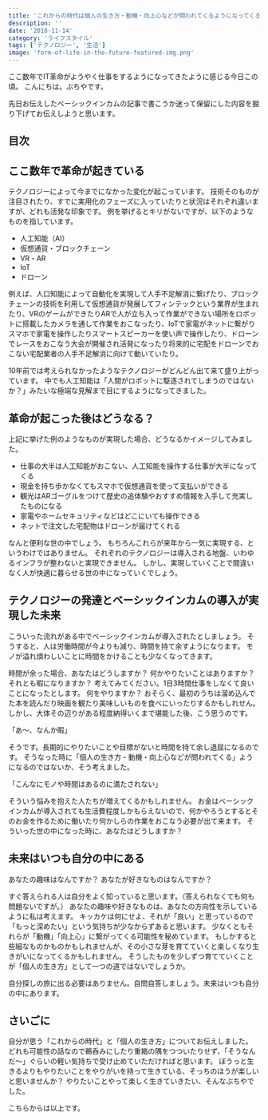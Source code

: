 ```yaml
---
title: 'これからの時代は個人の生き方・動機・向上心などが問われてくるようになってくるかもしれない。'
description: ''
date: '2018-11-14'
category: 'ライフスタイル'
tags: ['テクノロジー', '生活']
image: 'form-of-life-in-the-future-featured-img.png'
---
```


ここ数年でIT革命がようやく仕事をするようになってきたように感じる今日この頃。
こんにちは。ぶちやです。

先日お伝えしたベーシックインカムの記事で書こうか迷って保留にした内容を掘り下げてお伝えしようと思います。

## 目次

## ここ数年で革命が起きている

テクノロジーによって今までになかった変化が起こっています。
技術そのものが注目されたり、すでに実用化のフェーズに入っていたりと状況はそれぞれ違いますが、どれも活発な印象です。
例を挙げるとキリがないですが、以下のようなものを指しています。

* 人工知能（AI）
* 仮想通貨・ブロックチェーン
* VR・AR
* IoT
* ドローン

例えば、人口知能によって自動化を実現して人手不足解消に繋げたり、ブロックチェーンの技術を利用して仮想通貨が発展してフィンテックという業界が生まれたり、VRのゲームができたりARで人が立ち入って作業ができない場所をロボットに搭載したカメラを通して作業をおこなったり、IoTで家電がネットに繋がりスマホで家電を操作したりスマートスピーカーを使い声で操作したり、ドローンでレースをおこなう大会が開催され活発になったり将来的に宅配をドローンでおこない宅配業者の人手不足解消に向けて動いていたり。

10年前では考えられなかったようなテクノロジーがどんどん出て来て盛り上がっています。
中でも人工知能は「人間がロボットに駆逐されてしまうのではないか？」みたいな極端な見解まで目にするようになってきました。

## 革命が起こった後はどうなる？

上記に挙げた例のようなものが実現した場合、どうなるかイメージしてみました。

* 仕事の大半は人工知能がおこない、人工知能を操作する仕事が大半になってくる
* 現金を持ち歩かなくてもスマホで仮想通貨を使って支払いができる
* 観光はARゴーグルをつけて歴史の追体験やおすすめ情報を入手して充実したものになる
* 家電やホームセキュリティなどはどこにいても操作できる
* ネットで注文した宅配物はドローンが届けてくれる

なんと便利な世の中でしょう。
もちろんこれらが来年から一気に実現する、というわけではありません。
それぞれのテクノロジーは導入される地盤、いわゆるインフラが整わないと実現できません。
しかし、実現していくことで間違いなく人が快適に暮らせる世の中になっていくでしょう。

## テクノロジーの発達とベーシックインカムの導入が実現した未来

こういった流れがある中でベーシックインカムが導入されたとしましょう。
そうすると、人は労働時間が今よりも減り、時間を持て余すようになります。
モノが溢れ煩わしいことに時間をかけることも少なくなってきます。

時間が余った場合、あなたはどうしますか？
何かやりたいことはありますか？それとも暇になりますか？
考えてみてください。1日3時間仕事をしなくて良いことになったとします。
何をやりますか？
おそらく、最初のうちは溜め込んでた本を読んだり映画を観たり美味しいものを食べにいったりするかもしれせん。
しかし、大体その辺りがある程度納得いくまで堪能した後、こう思うのです。

「あ〜、なんか暇」

そうです。長期的にやりたいことや目標がないと時間を持て余し退屈になるのです。
そうなった時に「個人の生き方・動機・向上心などが問われてくる」ようになるのではないか、そう考えました。

「こんなにモノや時間はあるのに満たされない」

そういう悩みを抱えた人たちが増えてくるかもしれません。
お金はベーシックインカムが導入されても生活費程度しかもらえないので、何かやろうとするとそのお金を作るために働いたり何かしらの作業をおこなう必要が出て来ます。
そういった世の中になった時に、あなたはどうしますか？

## 未来はいつも自分の中にある

あなたの趣味はなんですか？
あなたが好きなものはなんですか？

すぐ答えられる人は自分をよく知っていると思います。（答えられなくても何も問題ないですが。）
あなたの趣味や好きなものは、あなたの方向性を示しているように私は考えます。
キッカケは何にせよ、それが「良い」と思っているので「もっと深めたい」という気持ちが少なからずあると思います。
少なくともそれらが「動機」「向上心」に繋がってくる可能性を秘めています。
もしかすると些細なものかものかもしれませんが、その小さな芽を育てていくと楽しくなり生きがいになってくるかもしれません。
そうしたものを少しずつ育てていくことが「個人の生き方」として一つの道ではないでしょうか。

自分探しの旅に出る必要はありません。自問自答しましょう。未来はいつも自分の中にあります。

## さいごに

自分が思う「これからの時代」と「個人の生き方」についてお伝えしました。
どれも可能性の話なので鵜呑みにしたり重箱の隅をつついたりせず、「そうなんだ〜」ぐらいの軽い気持ちで受け止めていただければと思います。
ぼうっと生きるよりもやりたいことをやりがいを持って生きている、そっちのほうが楽しいと思いませんか？
やりたいことやって楽しく生きていきたい、そんなぶちやでした。

こちらからは以上です。